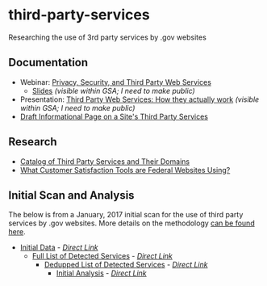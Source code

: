 # third-party-services
Researching the use of 3rd party services by .gov websites

## Documentation 

* Webinar: [Privacy, Security, and Third Party Web Services](https://www.youtube.com/watch?v=YRbRMv3Uz3E&feature=youtu.be)  
  * [Slides](https://docs.google.com/presentation/d/1wkTUcGIHQrpEhr3Zk1IRaG4AaezhwvP714RthFa62KQ/edit#slide=id.gcb5689418_2_0)  _(visible within GSA; I need to make public)_    
* Presentation: [Third Party Web Services: How they actually work](https://docs.google.com/presentation/d/1sjZ1Z5VZnqiQGvapTjQqSX7m4sjCl3JHPtnatClyDNs/edit#slide=id.g10ff9f62fd_0_32)  _(visible within GSA; I need to make public)_  
* [Draft Informational Page on a Site's Third Party Services](https://github.com/18F/18f.gsa.gov/blob/72a19e47c3652c1bd7fbd8e8aaed04376939c530/pages/privacy.md)

## Research
* [Catalog of Third Party Services and Their Domains](https://github.com/18F/third-party-services/blob/master/materials/catalog-of-services.md)
* [What Customer Satisfaction Tools are Federal Websites Using?](https://github.com/18F/third-party-services/issues/2)



## Initial Scan and Analysis 

The below is from a January, 2017 initial scan for the use of third party services by .gov websites.  More details on the methodology [can be found here](https://github.com/18F/domain-scan/pull/107).  

* [Initial Data](https://github.com/18F/third-party-services/blob/master/data/1-17_scan/third_parties-initial.csv) - _[Direct Link](https://raw.githubusercontent.com/18F/third-party-services/master/data/1-17_scan/third_parties-initial.csv)_   
  * [Full List of Detected Services](https://github.com/18F/third-party-services/blob/master/data/1-17_scan/initial-parsing.csv) - _[Direct Link](https://raw.githubusercontent.com/18F/third-party-services/master/data/1-17_scan/initial-parsing.csv)_   
    * [Dedupped List of Detected Services](https://github.com/18F/third-party-services/blob/master/data/1-17_scan/dedupped-list.csv) - _[Direct Link](https://raw.githubusercontent.com/18F/third-party-services/master/data/1-17_scan/dedupped-list.csv)_    
      * [Initial Analysis](https://github.com/18F/third-party-services/blob/master/data/1-17_scan/initial-analysis.csv) - _[Direct Link](https://raw.githubusercontent.com/18F/third-party-services/master/data/1-17_scan/initial-analysis.csv)_    
      
      
      
      
      
